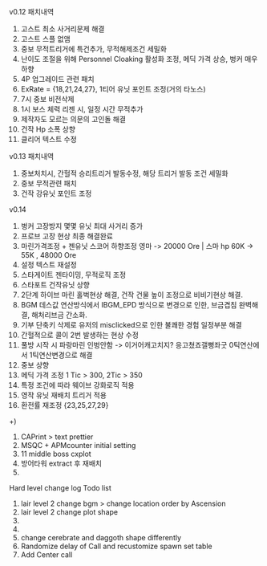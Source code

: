 v0.12
패치내역

1. 고스트 최소 사거리문제 해결
2. 고스트 스플 없앰
3. 중보 무적트리거에 특건추가, 무적해제조건 세밀화
4. 난이도 조절을 위해 Personnel Cloaking 활성화 조정, 메딕 가격 상승, 벙커 매우 하향
5. 4P 업그레이드 관련 패치
6. ExRate = {18,21,24,27}, 1티어 유닛 포인트 조정(거의 타노스)
7. 7시 중보 비전삭제
8. 1시 보스 체력 리젠 시, 일정 시간 무적추가
9. 제작자도 모르는 의문의 고인돌 해결
10. 건작 Hp 소폭 상향
11. 클리어 텍스트 수정

v0.13
패치내역

1. 중보처치시, 간헐적 승리트리거 발동수정, 해당 트리거 발동 조건 세밀화
2. 중보 무적관련 패치
3. 건작 강유닛 포인트 조정

v0.14

1. 벙커 고장방지 몇몇 유닛 최대 사거리 증가
2. 프로브 고장 현상 최종 해결완료
3. 마린가격조정 + 젠유닛 스코어 하향조정 영마 -> 20000 Ore | 스마 hp 60K -> 55K , 48000 Ore
4. 설정 텍스트 재설정
5. 스타게이트 젠타이밍, 무적로직 조정
6. 스타포트 건작유닛 상향
7. 2단계 하이브 마린 홀벅현상 해결, 건작 건물 높이 조정으로 비비기현상 해결.
8. BGM 데스값 연산방식에서 IBGM_EPD 방식으로 변경으로 인한, 브금겹침 완벽해결, 해처리브금 간소화.
9. 기부 단축키 삭제로 유저의 misclicked으로 인한 불쾌한 경험 일정부분 해결
10. 간헐적으로 콜이 2번 발생하는 현상 수정
11. 풀방 시작 시 파랑마린 인벙안함 -> 이거어캐고치지? 응고쳤죠갤뻥좌굿 0틱연산에서 1틱연산변경으로 해결
12. 중보 상향
13. 메딕 가격 조정 1 Tic > 300, 2Tic > 350
14. 특정 조건에 따라 웨이브 강화로직 적용
15. 영작 유닛 재배치 트리거 적용
16. 환전률 재조정 {23,25,27,29}

+)

1. CAPrint > text prettier
2. MSQC + APMcounter initial setting
3. 11 middle boss cxplot
4. 방어타워 extract 후 재배치
5.

Hard level change log Todo list

1. lair level 2 change bgm > change location order by Ascension
2. lair level 2 change plot shape
3.
4.
5. change cerebrate and daggoth shape differently
6. Randomize delay of Call and recustomize spawn set table
7. Add Center call
